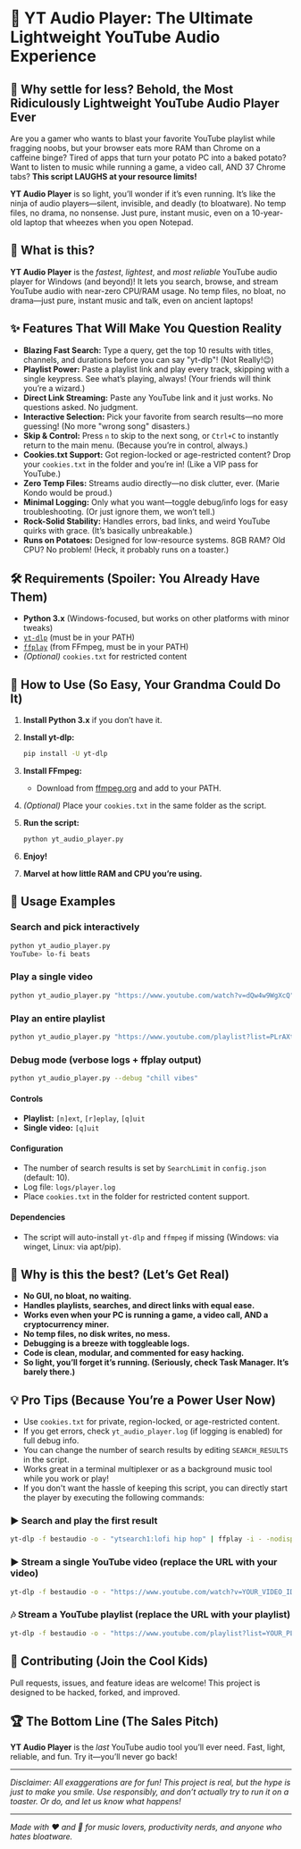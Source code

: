 
# 🎵 YT Audio Player: The Ultimate Lightweight YouTube Audio Experience

## 🤩 Why settle for less? Behold, the Most Ridiculously Lightweight YouTube Audio Player Ever

Are you a gamer who wants to blast your favorite YouTube playlist while fragging noobs, but your browser eats more RAM than Chrome on a caffeine binge? Tired of apps that turn your potato PC into a baked potato? Want to listen to music while running a game, a video call, AND 37 Chrome tabs? **This script LAUGHS at your resource limits!**

**YT Audio Player** is so light, you’ll wonder if it’s even running. It’s like the ninja of audio players—silent, invisible, and deadly (to bloatware). No temp files, no drama, no nonsense. Just pure, instant music, even on a 10-year-old laptop that wheezes when you open Notepad.

## 🚀 What is this?

**YT Audio Player** is the *fastest*, *lightest*, and *most reliable* YouTube audio player for Windows (and beyond)! It lets you search, browse, and stream YouTube audio with near-zero CPU/RAM usage. No temp files, no bloat, no drama—just pure, instant music and talk, even on ancient laptops!

## ✨ Features That Will Make You Question Reality

- **Blazing Fast Search:** Type a query, get the top 10 results with titles, channels, and durations before you can say "yt-dlp"! (Not Really!😉)
- **Playlist Power:** Paste a playlist link and play every track, skipping with a single keypress. See what’s playing, always! (Your friends will think you’re a wizard.)
- **Direct Link Streaming:** Paste any YouTube link and it just works. No questions asked. No judgment.
- **Interactive Selection:** Pick your favorite from search results—no more guessing! (No more "wrong song" disasters.)
- **Skip & Control:** Press `n` to skip to the next song, or `Ctrl+C` to instantly return to the main menu. (Because you’re in control, always.)
- **Cookies.txt Support:** Got region-locked or age-restricted content? Drop your `cookies.txt` in the folder and you’re in! (Like a VIP pass for YouTube.)
- **Zero Temp Files:** Streams audio directly—no disk clutter, ever. (Marie Kondo would be proud.)
- **Minimal Logging:** Only what you want—toggle debug/info logs for easy troubleshooting. (Or just ignore them, we won’t tell.)
- **Rock-Solid Stability:** Handles errors, bad links, and weird YouTube quirks with grace. (It’s basically unbreakable.)
- **Runs on Potatoes:** Designed for low-resource systems. 8GB RAM? Old CPU? No problem! (Heck, it probably runs on a toaster.)

## 🛠️ Requirements (Spoiler: You Already Have Them)

- **Python 3.x** (Windows-focused, but works on other platforms with minor tweaks)
- [`yt-dlp`](https://github.com/yt-dlp/yt-dlp) (must be in your PATH)
- [`ffplay`](https://ffmpeg.org/ffplay.html) (from FFmpeg, must be in your PATH)
- *(Optional)* `cookies.txt` for restricted content

## 🏁 How to Use (So Easy, Your Grandma Could Do It)

1. **Install Python 3.x** if you don’t have it.
2. **Install yt-dlp:**

   ```sh
   pip install -U yt-dlp
   ```

3. **Install FFmpeg:**
   - Download from [ffmpeg.org](https://ffmpeg.org/download.html) and add to your PATH.
4. *(Optional)* Place your `cookies.txt` in the same folder as the script.
5. **Run the script:**

   ```sh
   python yt_audio_player.py
   ```

6. **Enjoy!**

7. **Marvel at how little RAM and CPU you’re using.**

## 🎹 Usage Examples

### Search and pick interactively

```sh
python yt_audio_player.py
YouTube> lo-fi beats
```

### Play a single video

```sh
python yt_audio_player.py "https://www.youtube.com/watch?v=dQw4w9WgXcQ"
```

### Play an entire playlist

```sh
python yt_audio_player.py "https://www.youtube.com/playlist?list=PLrAXtmErZgOeiKm4sgNOknGvNjby9efdf"
```

### Debug mode (verbose logs + ffplay output)

```sh
python yt_audio_player.py --debug "chill vibes"
```

#### Controls

- **Playlist:** `[n]ext`, `[r]eplay`, `[q]uit`
- **Single video:** `[q]uit`

#### Configuration

- The number of search results is set by `SearchLimit` in `config.json` (default: 10).
- Log file: `logs/player.log`
- Place `cookies.txt` in the folder for restricted content support.

#### Dependencies

- The script will auto-install `yt-dlp` and `ffmpeg` if missing (Windows: via winget, Linux: via apt/pip).

## 🧠 Why is this the best? (Let’s Get Real)

- **No GUI, no bloat, no waiting.**
- **Handles playlists, searches, and direct links with equal ease.**
- **Works even when your PC is running a game, a video call, AND a cryptocurrency miner.**
- **No temp files, no disk writes, no mess.**
- **Debugging is a breeze with toggleable logs.**
- **Code is clean, modular, and commented for easy hacking.**
- **So light, you’ll forget it’s running. (Seriously, check Task Manager. It’s barely there.)**

## 💡 Pro Tips (Because You’re a Power User Now)

- Use `cookies.txt` for private, region-locked, or age-restricted content.
- If you get errors, check `yt_audio_player.log` (if logging is enabled) for full debug info.
- You can change the number of search results by editing `SEARCH_RESULTS` in the script.
- Works great in a terminal multiplexer or as a background music tool while you work or play!
- If you don't want the hassle of keeping this script, you can directly start the player by executing the following commands:

### ▶️ Search and play the first result

```sh
yt-dlp -f bestaudio -o - "ytsearch1:lofi hip hop" | ffplay -i - -nodisp -autoexit
```

### ▶️ Stream a single YouTube video (replace the URL with your video)

```sh
yt-dlp -f bestaudio -o - "https://www.youtube.com/watch?v=YOUR_VIDEO_ID" | ffplay -i - -nodisp -autoexit
```

### 🎶 Stream a YouTube playlist (replace the URL with your playlist)

```sh
yt-dlp -f bestaudio -o - "https://www.youtube.com/playlist?list=YOUR_PLAYLIST_ID" | ffplay -i - -nodisp -autoexit
```

## 🦾 Contributing (Join the Cool Kids)

Pull requests, issues, and feature ideas are welcome! This project is designed to be hacked, forked, and improved.

## 🏆 The Bottom Line (The Sales Pitch)

**YT Audio Player** is the *last* YouTube audio tool you’ll ever need. Fast, light, reliable, and fun. Try it—you’ll never go back!

---

*Disclaimer: All exaggerations are for fun! This project is real, but the hype is just to make you smile. Use responsibly, and don’t actually try to run it on a toaster. Or do, and let us know what happens!*

---

*Made with ❤️ and 🤖 for music lovers, productivity nerds, and anyone who hates bloatware.*

